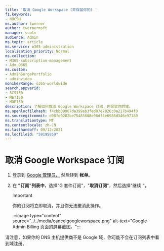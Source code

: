 ```yaml
---
title: '取消 Google Workspace (并保留你的) '
f1.keywords:
- NOCSH
ms.author: twerner
author: twernermsft
manager: scotv
audience: Admin
ms.topic: article
ms.service: o365-administration
localization_priority: Normal
ms.collection:
- M365-subscription-management
- Adm_O365
ms.custom:
- AdminSurgePortfolio
- adminvideo
monikerRange: o365-worldwide
search.appverid:
- BCS160
- MET150
- MOE150
description: 了解如何取消 Google Workspace 订阅，但保留你的域。
ms.openlocfilehash: f4cbb09907da399ab3fed07e7826c0a217b494f0
ms.sourcegitcommit: d08fe0282be75483608e96df4e6986d346e97180
ms.translationtype: MT
ms.contentlocale: zh-CN
ms.lasthandoff: 09/12/2021
ms.locfileid: "59195859"
---
```

# <a name="cancel-google-workspace-subscription"></a>取消 Google Workspace 订阅

1. 登录到 [Google 管理员，](https://admin.google.com/) 然后转到 **帐单**。
1. 在 **"订阅"列表中**，选择"G 套件订阅"，"**取消订阅**"，然后选择"继续 **"。**

    > [!IMPORTANT]
    > 你的订阅将立即取消，并且你无法撤消此操作。

    :::image type="content" source="../../media/cancelgoogleworspace.png" alt-text="Google Admin Billing 页面的屏幕截图。":::

请注意，如果你的 DNS 主机提供商不是 Google 域，你可能不会在订阅列表中看到域注册。